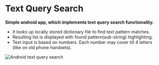 # Text Query Search

**Simple android app, which implements text query search functionality.**

* It looks up locally stored dictionary file to find text pattern matches. 
* Resulting list is displayed with found pattern(sub-string) highlighting.
* Text input is based on numbers. Each number may cover till 4 letters (like on old phone handsets).

![Android text query search](https://github.com/maijskij/searcher/blob/master/screenshot.png)
